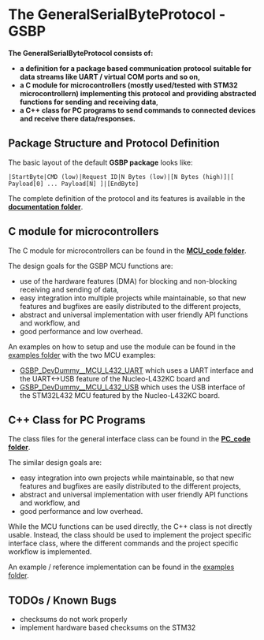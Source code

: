 # The GeneralSerialByteProtocol - GSBP

__The GeneralSerialByteProtocol consists of:__

* __a definition for a package based communication protocol suitable for data streams like UART / virtual COM ports and so on,__
* __a C module for microcontrollers (mostly used/tested with STM32 microcontrollern) implementing this protocol and providing abstracted functions for sending and receiving data__,
* __a C++ class for PC programs to send commands to connected devices and receive there data/responses.__


## Package Structure and Protocol Definition

The basic layout of the default __GSBP package__ looks like:

`|StartByte|CMD (low)|Request ID|N Bytes (low)|[N Bytes (high)]|[ Payload[0] ... Payload[N] ]|[EndByte]`


The complete definition of the protocol and its features is available in the __[documentation folder](./documentation/readme.md)__.

## C module for microcontrollers

The C module for microcontrollers can be found in the __[MCU_code folder](./MCU_code/readme.md)__.

The design goals for the GSBP MCU functions are:

* use of the hardware features (DMA) for blocking and non-blocking receiving and sending of data,
* easy integration into multiple projects while maintainable, so that new features and bugfixes are easily distributed to the different projects,
* abstract and universal implementation with user friendly API functions and workflow, and
* good performance and low overhead.

An examples on how to setup and use the module can be found in the [examples folder](./examples/readme.md) with the two MCU examples:

* [GSBP_DevDummy__MCU_L432_UART](../examples/GSBP_DevDummy__MCU_L432_UART/readme.md) which uses a UART interface and the UART<->USB feature of the Nucleo-L432KC board and
* [GSBP_DevDummy__MCU_L432_USB](../examples/GSBP_DevDummy__MCU_L432_USB/readme.md) which uses the USB interface of the STM32L432 MCU featured by the Nucleo-L432KC board.

## C++ Class for PC Programs

The class files for the general interface class can be found in the __[PC_code folder](./PC_code/readme.md)__.

The similar design goals are:

* easy integration into own projects while maintainable, so that new features and bugfixes are easily distributed to the different projects,
* abstract and universal implementation with user friendly API functions and workflow, and
* good performance and low overhead.

While the MCU functions can be used directly, the C++ class is not directly usable. Instead, the class should be used to implement the project specific interface class, where the different commands and the project specific workflow is implemented.

An example / reference implementation can be found in the [examples folder](./examples/GSBP_DevDummy__PC_Cpp/readme.md).

## TODOs / Known Bugs

* checksums do not work properly
* implement hardware based checksums on the STM32
